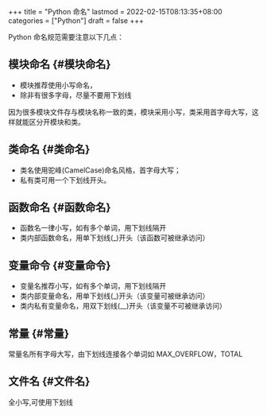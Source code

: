 +++
title = "Python 命名"
lastmod = 2022-02-15T08:13:35+08:00
categories = ["Python"]
draft = false
+++

Python 命名规范需要注意以下几点：


## 模块命名 {#模块命名}

-   模块推荐使用小写命名，
-   除非有很多字母，尽量不要用下划线

因为很多模块文件存与模块名称一致的类，模块采用小写，类采用首字母大写，这样就能区分开模块和类。


## 类命名 {#类命名}

-   类名使用驼峰(CamelCase)命名风格，首字母大写；
-   私有类可用一个下划线开头。


## 函数命名 {#函数命名}

-   函数名一律小写，如有多个单词，用下划线隔开
-   类内部函数命名，用单下划线(_)开头（该函数可被继承访问）


## 变量命令 {#变量命令}

-   变量名推荐小写，如有多个单词，用下划线隔开
-   类内部变量命名，用单下划线(_)开头（该变量可被继承访问）
-   类内私有变量命名，用双下划线(__)开头（该变量不可被继承访问）


## 常量 {#常量}

常量名所有字母大写，由下划线连接各个单词如 MAX_OVERFLOW，TOTAL


## 文件名 {#文件名}

全小写,可使用下划线